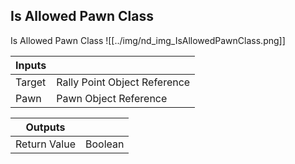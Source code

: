 ## Is Allowed Pawn Class
Is Allowed Pawn Class
![[../img/nd_img_IsAllowedPawnClass.png]]

|Inputs||
|--|--|
| Target | Rally Point Object Reference |
| Pawn | Pawn Object Reference |

|Outputs||
|--|--|
| Return Value | Boolean |
